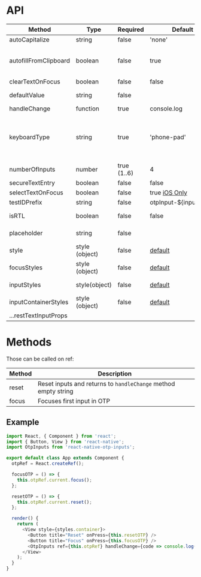 # API

| Method                | Type           | Required    | Default                                 | Description                                                                                                                                                             |
| --------------------- | -------------- | ----------- | --------------------------------------- | ----------------------------------------------------------------------------------------------------------------------------------------------------------------------- |
| autoCapitalize        | string         | false       | 'none'                                  |                                                                                                                                                                         |
| autofillFromClipboard | boolean        | false       | true                                    | You can set it to `false` if want to switch off autofill from clipboard.                                                                                                |
| clearTextOnFocus      | boolean        | false       | false                                   |                                                                                                                                                                         |
| defaultValue          | string         | false       |                                         | Sets default value for otp inputs                                                                                                                                       |
| handleChange          | function       | true        | console.log                             | Returns otp code.                                                                                                                                                       |
| keyboardType          | string         | true        | 'phone-pad'                             | Do not use `numeric` `number-pad` or `decimal-pad` for android as it [won't work on android correctly](https://github.com/dsznajder/react-native-otp-inputs/issues/213) |
| numberOfInputs        | number         | true (1..6) | 4                                       | Inputs count to render.                                                                                                                                                 |
| secureTextEntry       | boolean        | false       | false                                   |                                                                                                                                                                         |
| selectTextOnFocus     | boolean        | false       | true [iOS Only](./src/OtpInput.tsx#L56) |                                                                                                                                                                         |
| testIDPrefix          | string         | false       | otpInput-\${inputIndex}                 | Prefix for testID.                                                                                                                                                      |
| isRTL                 | boolean        | false       | false                                   | Preferably I18nManager.isRTL.                                                                                                                                           |
| placeholder           | string         | false       |                                         | Placeholder for the input boxes.                                                                                                                                        |
| style                 | style (object) | false       | [default](./src/index.tsx#L275)         | Applied to whole container.                                                                                                                                             |
| focusStyles           | style (object) | false       | [default](./src/index.tsx#L275)         | Applied to the input on focus.                                                                                                                                          |
| inputStyles           | style(object)  | false       | [default](./src/index.tsx#L275)         | Applied to single input.                                                                                                                                                |
| inputContainerStyles  | style (object) | false       | [default](./src/index.tsx#L275)         | Applied to each input container.                                                                                                                                        |
| ...restTextInputProps |                |             |                                         | [TextInput](https://facebook.github.io/react-native/docs/textinput)                                                                                                     |

# Methods

Those can be called on ref:

| Method | Description                                                    |
| ------ | -------------------------------------------------------------- |
| reset  | Reset inputs and returns to `handleChange` method empty string |
| focus  | Focuses first input in OTP                                     |

## Example

```js
import React, { Component } from 'react';
import { Button, View } from 'react-native';
import OtpInputs from 'react-native-otp-inputs';

export default class App extends Component {
  otpRef = React.createRef();

  focusOTP = () => {
    this.otpRef.current.focus();
  };

  resetOTP = () => {
    this.otpRef.current.reset();
  };

  render() {
    return (
      <View style={styles.container}>
        <Button title="Reset" onPress={this.resetOTP} />
        <Button title="Focus" onPress={this.focusOTP} />
        <OtpInputs ref={this.otpRef} handleChange={code => console.log(code)} numberOfInputs={6} />
      </View>
    );
  }
}
```
